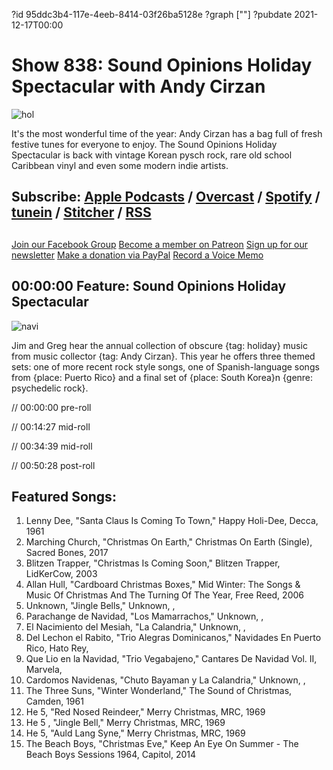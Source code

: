 ?id 95ddc3b4-117e-4eeb-8414-03f26ba5128e
?graph [""]
?pubdate 2021-12-17T00:00
# Show 838: Sound Opinions Holiday Spectacular with Andy Cirzan
![hol](https://static.soundopinions.org/images/2021/green-yellow-and-red-festive-minimal-christmas-sale-facebook-cover.jpeg)

It's the most wonderful time of the year: Andy Cirzan has a bag full of fresh festive tunes for everyone to enjoy. The Sound Opinions Holiday Spectacular is back with vintage Korean pysch rock, rare old school Caribbean vinyl and even some modern indie artists.

## Subscribe: [Apple Podcasts](https://itunes.apple.com/us/podcast/sound-opinions/id94793843) / [Overcast](https://overcast.fm/itunes94793843/sound-opinions) / [Spotify](https://open.spotify.com/show/1kNR8YL7TBrQuRxDdS4wtU) / [tunein](https://tunein.com/podcasts/Music-Podcasts/Sound-Opinions-p60273/) / [Stitcher](http://www.stitcher.com/podcast/sound-opinions) / [RSS](https://feeds.simplecast.com/Nn6fjnB0)


##
[Join our Facebook Group](https://bit.ly/3sivr9T)
[Become a member on Patreon](https://bit.ly/3slWZvc)
[Sign up for our newsletter](https://bit.ly/3eEvRnG)
[Make a donation via PayPal](https://bit.ly/3dmt9lU)
[Record a Voice Memo](https://bit.ly/2RyD5Ah)


## 00:00:00 Feature: Sound Opinions Holiday Spectacular
![navi](https://static.soundopinions.org/images/2021/img_8495.jpeg)

Jim and Greg hear the annual collection of obscure {tag: holiday} music from music collector {tag: Andy Cirzan}. This year he offers three themed sets: one of more recent rock style songs, one of Spanish-language songs from {place: Puerto Rico} and a final set of {place: South Korea}n {genre: psychedelic rock}. 


// 00:00:00 pre-roll

// 00:14:27 mid-roll

// 00:34:39 mid-roll

// 00:50:28 post-roll


## Featured Songs:

1. Lenny Dee, "Santa Claus Is Coming To Town," Happy Holi-Dee, Decca, 1961
1. Marching Church, "Christmas On Earth," Christmas On Earth (Single), Sacred Bones, 2017
1. Blitzen Trapper, "Christmas Is Coming Soon," Blitzen Trapper, LidKerCow, 2003
1. Allan Hull, "Cardboard Christmas Boxes," Mid Winter: The Songs & Music Of Christmas And The Turning Of The Year, Free Reed, 2006
1. Unknown, "Jingle Bells," Unknown, , 
1. Parachange de Navidad, "Los Mamarrachos," Unknown, , 
1. El Nacimiento del Mesiah, "La Calandria," Unknown, , 
1. Del Lechon el Rabito, "Trio Alegras Dominicanos," Navidades En Puerto Rico, Hato Rey, 
1. Que Lio en la Navidad, "Trio Vegabajeno," Cantares De Navidad Vol. II, Marvela, 
1. Cardomos Navidenas, "Chuto Bayaman y La Calandria," Unknown, , 
1. The Three Suns, "Winter Wonderland," The Sound of Christmas, Camden, 1961
1. He 5, "Red Nosed Reindeer," Merry Christmas, MRC, 1969
1. He 5 , "Jingle Bell," Merry Christmas, MRC, 1969
1. He 5, "Auld Lang Syne," Merry Christmas, MRC, 1969
1. The Beach Boys, "Christmas Eve," Keep An Eye On Summer - The Beach Boys Sessions 1964, Capitol, 2014